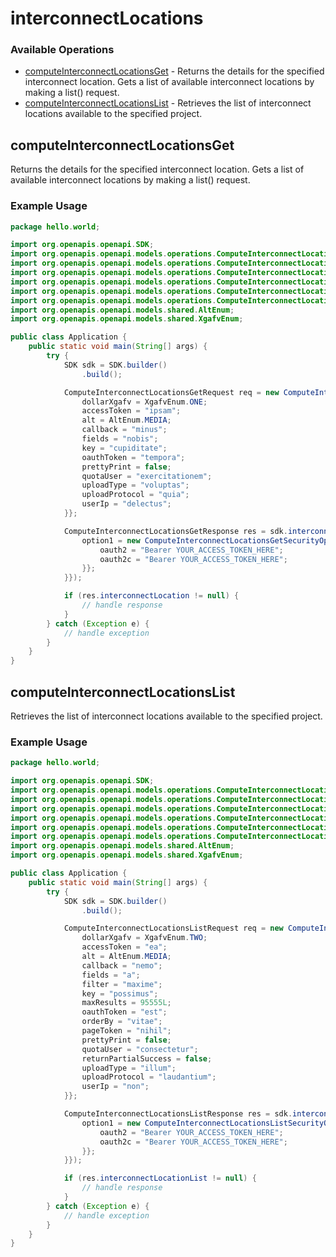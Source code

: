 # interconnectLocations

### Available Operations

* [computeInterconnectLocationsGet](#computeinterconnectlocationsget) - Returns the details for the specified interconnect location. Gets a list of available interconnect locations by making a list() request.
* [computeInterconnectLocationsList](#computeinterconnectlocationslist) - Retrieves the list of interconnect locations available to the specified project.

## computeInterconnectLocationsGet

Returns the details for the specified interconnect location. Gets a list of available interconnect locations by making a list() request.

### Example Usage

```java
package hello.world;

import org.openapis.openapi.SDK;
import org.openapis.openapi.models.operations.ComputeInterconnectLocationsGetRequest;
import org.openapis.openapi.models.operations.ComputeInterconnectLocationsGetResponse;
import org.openapis.openapi.models.operations.ComputeInterconnectLocationsGetSecurity;
import org.openapis.openapi.models.operations.ComputeInterconnectLocationsGetSecurityOption1;
import org.openapis.openapi.models.operations.ComputeInterconnectLocationsGetSecurityOption2;
import org.openapis.openapi.models.operations.ComputeInterconnectLocationsGetSecurityOption3;
import org.openapis.openapi.models.shared.AltEnum;
import org.openapis.openapi.models.shared.XgafvEnum;

public class Application {
    public static void main(String[] args) {
        try {
            SDK sdk = SDK.builder()
                .build();

            ComputeInterconnectLocationsGetRequest req = new ComputeInterconnectLocationsGetRequest("tempore", "rerum") {{
                dollarXgafv = XgafvEnum.ONE;
                accessToken = "ipsam";
                alt = AltEnum.MEDIA;
                callback = "minus";
                fields = "nobis";
                key = "cupiditate";
                oauthToken = "tempora";
                prettyPrint = false;
                quotaUser = "exercitationem";
                uploadType = "voluptas";
                uploadProtocol = "quia";
                userIp = "delectus";
            }};            

            ComputeInterconnectLocationsGetResponse res = sdk.interconnectLocations.computeInterconnectLocationsGet(req, new ComputeInterconnectLocationsGetSecurity() {{
                option1 = new ComputeInterconnectLocationsGetSecurityOption1("alias", "consequatur") {{
                    oauth2 = "Bearer YOUR_ACCESS_TOKEN_HERE";
                    oauth2c = "Bearer YOUR_ACCESS_TOKEN_HERE";
                }};
            }});

            if (res.interconnectLocation != null) {
                // handle response
            }
        } catch (Exception e) {
            // handle exception
        }
    }
}
```

## computeInterconnectLocationsList

Retrieves the list of interconnect locations available to the specified project.

### Example Usage

```java
package hello.world;

import org.openapis.openapi.SDK;
import org.openapis.openapi.models.operations.ComputeInterconnectLocationsListRequest;
import org.openapis.openapi.models.operations.ComputeInterconnectLocationsListResponse;
import org.openapis.openapi.models.operations.ComputeInterconnectLocationsListSecurity;
import org.openapis.openapi.models.operations.ComputeInterconnectLocationsListSecurityOption1;
import org.openapis.openapi.models.operations.ComputeInterconnectLocationsListSecurityOption2;
import org.openapis.openapi.models.operations.ComputeInterconnectLocationsListSecurityOption3;
import org.openapis.openapi.models.shared.AltEnum;
import org.openapis.openapi.models.shared.XgafvEnum;

public class Application {
    public static void main(String[] args) {
        try {
            SDK sdk = SDK.builder()
                .build();

            ComputeInterconnectLocationsListRequest req = new ComputeInterconnectLocationsListRequest("suscipit") {{
                dollarXgafv = XgafvEnum.TWO;
                accessToken = "ea";
                alt = AltEnum.MEDIA;
                callback = "nemo";
                fields = "a";
                filter = "maxime";
                key = "possimus";
                maxResults = 95555L;
                oauthToken = "est";
                orderBy = "vitae";
                pageToken = "nihil";
                prettyPrint = false;
                quotaUser = "consectetur";
                returnPartialSuccess = false;
                uploadType = "illum";
                uploadProtocol = "laudantium";
                userIp = "non";
            }};            

            ComputeInterconnectLocationsListResponse res = sdk.interconnectLocations.computeInterconnectLocationsList(req, new ComputeInterconnectLocationsListSecurity() {{
                option1 = new ComputeInterconnectLocationsListSecurityOption1("libero", "cum") {{
                    oauth2 = "Bearer YOUR_ACCESS_TOKEN_HERE";
                    oauth2c = "Bearer YOUR_ACCESS_TOKEN_HERE";
                }};
            }});

            if (res.interconnectLocationList != null) {
                // handle response
            }
        } catch (Exception e) {
            // handle exception
        }
    }
}
```
